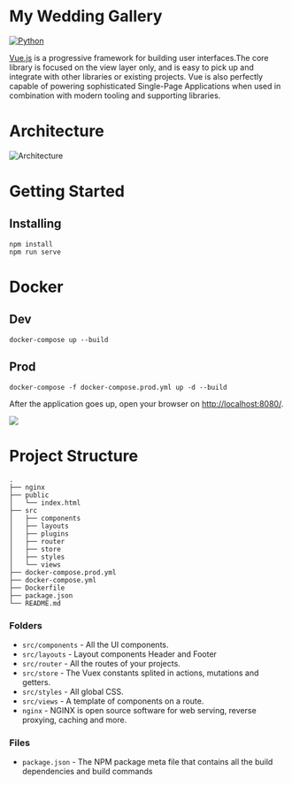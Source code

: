 # My Wedding Gallery
[![Python](https://img.shields.io/badge/Vue.js-2.6-blue.svg)]()

[Vue.js](https://vuejs.org/v2/guide/index.html) is a progressive framework for building user interfaces.The core library is focused on the view layer only, and is easy to pick up and integrate with other libraries or existing projects. Vue is also perfectly capable of powering sophisticated Single-Page Applications when used in combination with modern tooling and supporting libraries.

# Architecture
![Architecture](https://lh4.googleusercontent.com/QxuRPXWzIXRpIVCh2TcCHdQ9rbeh6u2b--tyfiKx3gCkFWzdTiOpdTtjbPMx8oFSra-YUc9HVoRXuXryq9Pv=w1208-h856)

# Getting Started

## Installing

```
npm install
npm run serve
```

# Docker

## Dev
```
docker-compose up --build
```
## Prod
```
docker-compose -f docker-compose.prod.yml up -d --build
```

After the application goes up, open your browser on [http://localhost:8080/](http://localhost:8080/).

![](docs/screenshot.png)

# Project Structure


```
.
├── nginx
├── public
│   └── index.html
├── src
│   ├── components
│   ├── layouts
│   ├── plugins
│   ├── router
│   ├── store
│   ├── styles
│   └── views
├── docker-compose.prod.yml
├── docker-compose.yml
├── Dockerfile
├── package.json
└── README.md
```

### Folders
* `src/components` - All the UI components.
* `src/layouts` -  Layout components Header and Footer
* `src/router` - All the routes of your projects. 
* `src/store` - The Vuex constants splited in actions, mutations and getters.
* `src/styles` - All global CSS.
* `src/views` -  A template of components on a route.
* `nginx` - NGINX is open source software for web serving, reverse proxying, caching and more.

### Files
* `package.json` - The NPM package meta file that contains all the build dependencies and build commands
